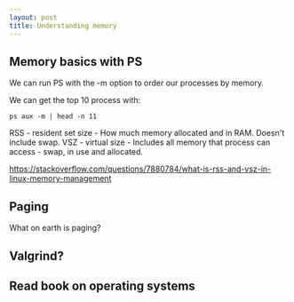 ```yaml
---
layout: post
title: Understanding memory
---
```


## Memory basics with PS

We can run PS with the -m option to order our processes by memory. 

We can get the top 10 process with: 

```
ps aux -m | head -n 11
```

RSS - resident set size - How much memory allocated and in RAM. Doesn't include swap.
VSZ - virtual size - Includes all memory that process can access - swap, in use and allocated.


https://stackoverflow.com/questions/7880784/what-is-rss-and-vsz-in-linux-memory-management

## Paging

What on earth is paging?

## Valgrind?

## Read book on operating systems

